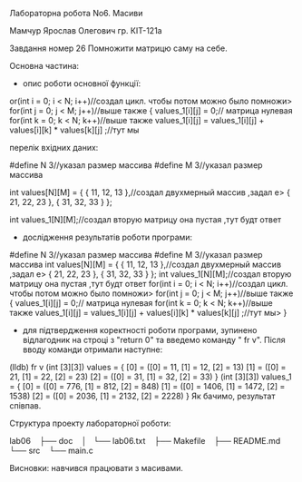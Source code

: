 Лабораторна робота No6. Масиви

Мамчур Ярослав Олегович гр. КІТ-121а

Завдання  номер 26
Помножити матрицю саму на себе.

Основна частина:
- опис роботи основної функції: 

or(int i = 0; i < N; i++)//создал цикл. чтобы потом можно было помножи>
           for(int j = 0; j < M; j++)//выше также
                {
                 values_1[i][j] = 0;// матрица нулевая
                for(int k = 0; k < N; k++)//выше также
        values_1[i][j] = values_1[i][j] + values[i][k] * values[k][j] ;//тут мы


перелік вхідних даних:

#define N 3//указал размер массива 
#define M 3//указал размер массива 

 int values[N][M] = { { 11, 12, 13 },//создал двухмерный массив ,задал е>
                           { 21, 22, 23 },
                           { 31, 32, 33 } };

int values_1[N][M];//создал вторую  матрицу она пустая  ,тут будт ответ



- дослідження результатів роботи програми:


#define N 3//указал размер массива 
#define M 3//указал размер массива 
        int values[N][M] = { { 11, 12, 13 },//создал двухмерный массив ,задал е>
                           { 21, 22, 23 },
                           { 31, 32, 33 } };
        int values_1[N][M];//создал вторую  матрицу она пустая  ,тут будт ответ
        for(int i = 0; i < N; i++)//создал цикл. чтобы потом можно было помножи>
           for(int j = 0; j < M; j++)//выше также 
                {
                 values_1[i][j] = 0;// матрица нулевая
                for(int k = 0; k < N; k++)//выше также
        values_1[i][j] = values_1[i][j] + values[i][k] * values[k][j] ;//тут мы>
    }

- для підтвердження коректності роботи програми, зупинено відлагодник на строці з "return 0" та введемо команду " fr v". Після вводу команди отримали наступне:

(lldb) fr v
(int [3][3]) values = {
  [0] = ([0] = 11, [1] = 12, [2] = 13)
  [1] = ([0] = 21, [1] = 22, [2] = 23)
  [2] = ([0] = 31, [1] = 32, [2] = 33)
}
(int [3][3]) values_1 = {
  [0] = ([0] = 776, [1] = 812, [2] = 848)
  [1] = ([0] = 1406, [1] = 1472, [2] = 1538)
  [2] = ([0] = 2036, [1] = 2132, [2] = 2228)
}
Як бачимо, результат співпав.


Структура проекту лабораторної роботи:

lab06
   ├── doc
   │   └── lab06.txt
   ├── Makefile
   ├── README.md
   └── src
       └── main.c

Bисновки: навчився працювати з масивами.
